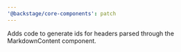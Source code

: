 ```yaml
---
'@backstage/core-components': patch
---
```


Adds code to generate ids for headers parsed through the MarkdownContent component.
